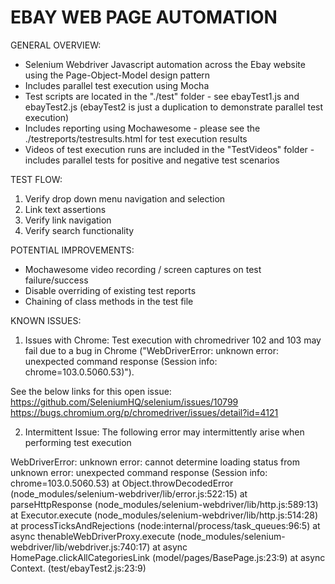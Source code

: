 # EBAY WEB PAGE AUTOMATION

GENERAL OVERVIEW:
* Selenium Webdriver Javascript automation across the Ebay website using the Page-Object-Model design pattern
* Includes parallel test execution using Mocha
* Test scripts are located in the "./test" folder - see ebayTest1.js and ebayTest2.js (ebayTest2 is just a duplication to demonstrate parallel test execution)
* Includes reporting using Mochawesome - please see the ./testreports/testresults.html for test execution results
* Videos of test execution runs are included in the "TestVideos" folder - includes parallel tests for positive and negative test scenarios

TEST FLOW:
1. Verify drop down menu navigation and selection
2. Link text assertions
3. Verify link navigation
4. Verify search functionality

POTENTIAL IMPROVEMENTS:
* Mochawesome video recording / screen captures on test failure/success
* Disable overriding of existing test reports
* Chaining of class methods in the test file

KNOWN ISSUES:
1. Issues with Chrome:
Test execution with chromedriver 102 and 103 may fail due to a bug in Chrome ("WebDriverError: unknown error: unexpected command response (Session info: chrome=103.0.5060.53)"). 

See the below links for this open issue:
https://github.com/SeleniumHQ/selenium/issues/10799
https://bugs.chromium.org/p/chromedriver/issues/detail?id=4121

2. Intermittent Issue:
The following error may intermittently arise when performing test execution

WebDriverError: unknown error: cannot determine loading status
from unknown error: unexpected command response
  (Session info: chrome=103.0.5060.53)
      at Object.throwDecodedError (node_modules/selenium-webdriver/lib/error.js:522:15)
      at parseHttpResponse (node_modules/selenium-webdriver/lib/http.js:589:13)
      at Executor.execute (node_modules/selenium-webdriver/lib/http.js:514:28)
      at processTicksAndRejections (node:internal/process/task_queues:96:5)
      at async thenableWebDriverProxy.execute (node_modules/selenium-webdriver/lib/webdriver.js:740:17)
      at async HomePage.clickAllCategoriesLink (model/pages/BasePage.js:23:9)
      at async Context.<anonymous> (test/ebayTest2.js:23:9)